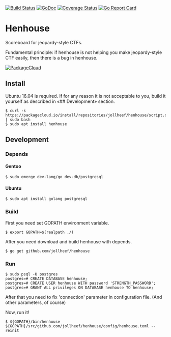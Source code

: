 [![Build Status](https://travis-ci.org/jollheef/henhouse.svg?branch=master)](https://travis-ci.org/jollheef/henhouse)
[![GoDoc](https://godoc.org/github.com/jollheef/henhouse?status.svg)](http://godoc.org/github.com/jollheef/henhouse)
[![Coverage Status](https://coveralls.io/repos/jollheef/henhouse/badge.svg?branch=master&service=github)](https://coveralls.io/github/jollheef/henhouse?branch=master)
[![Go Report Card](http://goreportcard.com/badge/jollheef/henhouse)](http://goreportcard.com/report/jollheef/henhouse)

# Henhouse

Scoreboard for jeopardy-style CTFs.

Fundamental principle: if henhouse is not helping you make jeopardy-style CTF easily, then there is a bug in henhouse.

[![PackageCloud](https://packagecloud.io/assets/packagecloud-badge-fbea7fd09f5aab38e8d59fec16f2268c.png)](https://packagecloud.io/jollheef/henhouse)

## Install

Ubuntu 16.04 is required. If for any reason it is not acceptable to you, build it yourself as described in «## Development» section.

    $ curl -s https://packagecloud.io/install/repositories/jollheef/henhouse/script.deb.sh | sudo bash
    $ sudo apt install henhouse

## Development

### Depends

#### Gentoo

    $ sudo emerge dev-lang/go dev-db/postgresql

#### Ubuntu

    $ sudo apt install golang postgresql

### Build

First you need set GOPATH environment variable.

    $ export GOPATH=$(realpath ./)

After you need download and build henhouse with depends.

    $ go get github.com/jollheef/henhouse

### Run

    $ sudo psql -U postgres
    postgres=# CREATE DATABASE henhouse;
    postgres=# CREATE USER henhouse WITH password 'STRENGTH_PASSWORD';
    postgres=# GRANT ALL privileges ON DATABASE henhouse TO henhouse;

After that you need to fix 'connection' parameter in configuration file.
(And other parameters, of course)

Now, run it!

    $ ${GOPATH}/bin/henhouse ${GOPATH}/src/github.com/jollheef/henhouse/config/henhouse.toml --reinit
